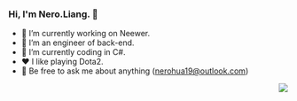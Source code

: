 ### Hi, I'm Nero.Liang. 👋

- 🔭 I’m currently working on Neewer.
- 🌱 I’m an engineer of back-end.
- 🤔 I’m currently coding in C#.
- ❤️ I like playing Dota2.
- 💬 Be free to ask me about anything (nerohua19@outlook.com)

<!--<img align="left" src="https://github-readme-stats.vercel.app/api?username=NeroLiang19&show_icons=true&hide_border=false">-->
<img align="right" src="https://github-readme-stats.vercel.app/api/top-langs/?username=NeroLiang19&hide_border=false">
